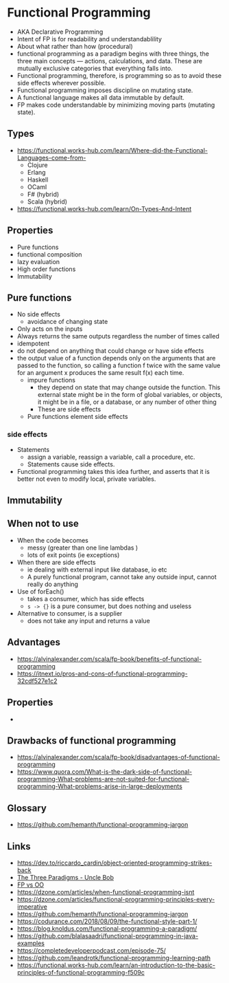 # Functional Programming

- AKA Declarative Programming
- Intent of FP is for readability and understandablility
- About what rather than how (procedural)
- functional programming as a paradigm begins with three things, the three main concepts — actions, calculations, and data. These are mutually exclusive categories that everything falls into.
- Functional programming, therefore, is programming so as to avoid these side effects wherever possible.
- Functional programming imposes discipline on mutating state.
- A functional language makes all data immutable by default.
- FP makes code understandable by minimizing moving parts (mutating state).

## Types

- https://functional.works-hub.com/learn/Where-did-the-Functional-Languages-come-from-
  - Clojure
  - Erlang
  - Haskell
  - OCaml
  - F# (hybrid)
  - Scala (hybrid)
- https://functional.works-hub.com/learn/On-Types-And-Intent

## Properties

- Pure functions
- functional composition
- lazy evaluation
- High order functions
- Immutability

## Pure functions

- No side effects
  - avoidance of changing state
- Only acts on the inputs
- Always returns the same outputs regardless the number of times called
- idempotent
- do not depend on anything that could change or have side effects
- the output value of a function depends only on the arguments that are passed to the function, so calling a function f twice with the same value for an argument x produces the same result f(x) each time.
  - impure functions
    - they depend on state that may change outside the function. This external state might be in the form of global variables, or objects, it might be in a file, or a database, or any number of other thing
    - These are side effects
  - Pure functions element side effects

### side effects

- Statements
  - assign a variable, reassign a variable, call a procedure, etc.
  -  Statements cause side effects.
-  Functional programming takes this idea further, and asserts that it is better not even to modify local, private variables.

## Immutability

## When not to use

- When the code becomes
  - messy (greater than one line lambdas )
  - lots of exit points (ie exceptions)
- When there are side effects
  - ie dealing with external input like database, io etc
  - A purely functional program, cannot take any outside input, cannot really do anything
- Use of forEach()
  - takes a consumer, which has side effects
  - `s -> {}` is a pure consumer, but does nothing and useless
- Alternative to consumer, is a supplier
  - does not take any input and returns a value

## Advantages

- https://alvinalexander.com/scala/fp-book/benefits-of-functional-programming
- https://itnext.io/pros-and-cons-of-functional-programming-32cdf527e1c2

## Properties

-

## Drawbacks of functional programming

- https://alvinalexander.com/scala/fp-book/disadvantages-of-functional-programming
- https://www.quora.com/What-is-the-dark-side-of-functional-programming-What-problems-are-not-suited-for-functional-programming-What-problems-arise-in-large-deployments

## Glossary

- https://github.com/hemanth/functional-programming-jargon

## Links

- https://dev.to/riccardo_cardin/object-oriented-programming-strikes-back
- [The Three Paradigms - Uncle Bob](https://blog.cleancoder.com/uncle-bob/2012/12/19/Three-Paradigms.html)
- [FP vs OO](https://blog.cleancoder.com/uncle-bob/2018/04/13/FPvsOO.html)
- https://dzone.com/articles/when-functional-programming-isnt
- https://dzone.com/articles/functional-programming-principles-every-imperative
- https://github.com/hemanth/functional-programming-jargon
- https://codurance.com/2018/08/09/the-functional-style-part-1/
- https://blog.knoldus.com/functional-programming-a-paradigm/
- https://github.com/blalasaadri/functional-programming-in-java-examples
- https://completedeveloperpodcast.com/episode-75/
- https://github.com/leandrotk/functional-programming-learning-path
- https://functional.works-hub.com/learn/an-introduction-to-the-basic-principles-of-functional-programming-f509c
